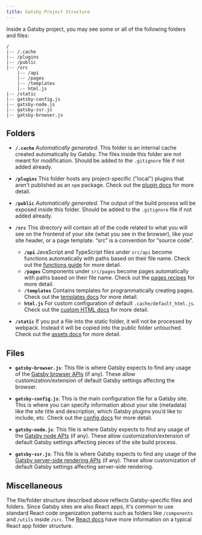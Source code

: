 ```yaml
---
title: Gatsby Project Structure
---
```


Inside a Gatsby project, you may see some or all of the following folders and files:

```text
/
|-- /.cache
|-- /plugins
|-- /public
|-- /src
    |-- /api
    |-- /pages
    |-- /templates
    |-- html.js
|-- /static
|-- gatsby-config.js
|-- gatsby-node.js
|-- gatsby-ssr.js
|-- gatsby-browser.js
```

## Folders

- **`/.cache`** _Automatically generated._ This folder is an internal cache created automatically by Gatsby. The files inside this folder are not meant for modification. Should be added to the `.gitignore` file if not added already.

- **`/plugins`** This folder hosts any project-specific ("local") plugins that aren't published as an `npm` package. Check out the [plugin docs](/docs/plugins/) for more detail.

- **`/public`** _Automatically generated._ The output of the build process will be exposed inside this folder. Should be added to the `.gitignore` file if not added already.

- **`/src`** This directory will contain all of the code related to what you will see on the frontend of your site (what you see in the browser), like your site header, or a page template. “src” is a convention for “source code”.

  - **`/api`** JavaScript and TypeScript files under `src/api` become functions automatically with paths based on their file name. Check out the [functions guide](/docs/reference/functions/) for more detail.
  - **`/pages`** Components under `src/pages` become pages automatically with paths based on their file name. Check out the [pages recipes](/docs/recipes/pages-layouts) for more detail.
  - **`/templates`** Contains templates for programmatically creating pages. Check out the [templates docs](/docs/conceptual/building-with-components/#page-template-components) for more detail.
  - **`html.js`** For custom configuration of default `.cache/default_html.js`. Check out the [custom HTML docs](/docs/custom-html/) for more detail.

- **`/static`** If you put a file into the static folder, it will not be processed by webpack. Instead it will be copied into the public folder untouched. Check out the [assets docs](/docs/how-to/images-and-media/static-folder/#adding-assets-outside-of-the-module-system) for more detail.

## Files

- **`gatsby-browser.js`**: This file is where Gatsby expects to find any usage of the [Gatsby browser APIs](/docs/reference/config-files/gatsby-browser/) (if any). These allow customization/extension of default Gatsby settings affecting the browser.

- **`gatsby-config.js`**: This is the main configuration file for a Gatsby site. This is where you can specify information about your site (metadata) like the site title and description, which Gatsby plugins you’d like to include, etc. Check out the [config docs](/docs/reference/config-files/gatsby-config/) for more detail.

- **`gatsby-node.js`**: This file is where Gatsby expects to find any usage of the [Gatsby node APIs](/docs/reference/config-files/gatsby-node/) (if any). These allow customization/extension of default Gatsby settings affecting pieces of the site build process.

- **`gatsby-ssr.js`**: This file is where Gatsby expects to find any usage of the [Gatsby server-side rendering APIs](/docs/reference/config-files/gatsby-ssr/) (if any). These allow customization of default Gatsby settings affecting server-side rendering.

## Miscellaneous

The file/folder structure described above reflects Gatsby-specific files and folders. Since Gatsby sites are also React apps, it's common to use standard React code organization patterns such as folders like `/components` and `/utils` inside `/src`. The [React docs](https://reactjs.org/docs/faq-structure.html) have more information on a typical React app folder structure.
